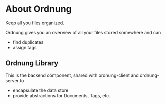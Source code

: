# About Ordnung

Keep all you files organized.

Ordnung gives you an overview of all your files stored somewhere and can

* find duplicates
* assign tags

## Ordnung Library

This is the backend component, shared with ordnung-client and
ordnung-server to

* encapsulate the data store
* provide abstractions for Documents, Tags, etc.